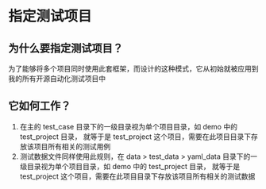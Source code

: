 # 指定测试项目

## 为什么要指定测试项目？

为了能够将多个项目同时使用此套框架，而设计的这种模式，它从初始就被应用到我的所有开源自动化测试项目中

## 它如何工作？

1. 在主的 test_case 目录下的一级目录视为单个项目目录，如 demo 中的 test_project 目录， 就等于是 test_project
   这个项目，需要在此项目目录下存放该项目所有相关的测试用例
2. 测试数据文件同样使用此规则，在 data > test_data > yaml_data 目录下的一级目录视为单个项目目录，如 demo 中的
   test_project 目录， 就等于是 test_project 这个项目，需要在此项目目录下存放该项目所有相关的测试数据
